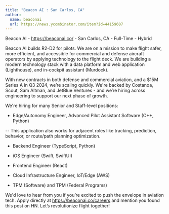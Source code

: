```yaml
---
title: "Beacon AI : San Carlos, CA"
author:
  name: beaconai
  url: https://news.ycombinator.com/item?id=44159607
---
```


<JobNavigation />

Beacon AI - <a href="https:&#x2F;&#x2F;beaconai.co&#x2F;" rel="nofollow">https:&#x2F;&#x2F;beaconai.co&#x2F;</a> - San Carlos, CA - Full-Time - Hybrid

Beacon AI builds R2-D2 for pilots. We are on a mission to make flight safer, more efficient, and accessible for commercial and defense aircraft operators by applying technology to the flight deck. We are building a modern technology stack with a data platform and web application (Lighthouse), and in-cockpit assistant (Murdock).

With new contracts in both defense and commercial aviation, and a $15M Series A in Q3 2024, we’re scaling quickly. We&#x27;re backed by Costanoa, Scout, Sam Altman, and JetBlue Ventures - and we’re hiring across engineering to support our next phase of growth.

We&#x27;re hiring for many Senior and Staff-level positions:

* Edge&#x2F;Autonomy Engineer, Advanced Pilot Assistant Software (C++, Python)

-- This application also works for adjacent roles like tracking, prediction, behavior, or route&#x2F;path planning optimization.

* Backend Engineer (TypeScript, Python)

* iOS Engineer (Swift, SwiftUI)

* Frontend Engineer (React)

* Cloud Infrastructure Engineer, IoT&#x2F;Edge (AWS)

* TPM (Software) and TPM (Federal Programs)

We&#x27;d love to hear from you if you’re excited to push the envelope in aviation tech. Apply directly at <a href="https:&#x2F;&#x2F;beaconai.co&#x2F;careers" rel="nofollow">https:&#x2F;&#x2F;beaconai.co&#x2F;careers</a> and mention you found this post on HN. Let’s revolutionize flight together!
<JobApplication />
